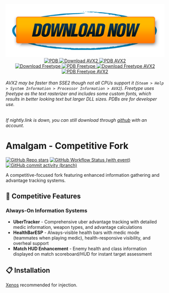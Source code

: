 <p align="center">
  <a href="https://nightly.link/rei-2/Amalgam/workflows/msbuild/master/Amalgamx64Release.zip">
    <img src=".github/assets/download.png" alt="Download" width="auto" height="auto">
  </a>
  <a href="https://nightly.link/rei-2/Amalgam/workflows/msbuild/master/Amalgamx64ReleasePDB.zip">
    <img src=".github/assets/pdb2.png" alt="PDB" width="auto" height="auto">
  </a>
  <a href="https://nightly.link/rei-2/Amalgam/workflows/msbuild/master/Amalgamx64ReleaseAVX2.zip">
    <img src=".github/assets/download_avx2.png" alt="Download AVX2" width="auto" height="auto">
  </a>
  <a href="https://nightly.link/rei-2/Amalgam/workflows/msbuild/master/Amalgamx64ReleaseAVX2PDB.zip">
    <img src=".github/assets/pdb2.png" alt="PDB AVX2" width="auto" height="auto">
  </a>
  <br>
  <a href="https://nightly.link/rei-2/Amalgam/workflows/msbuild/master/Amalgamx64ReleaseFreetype.zip">
    <img src=".github/assets/freetype.png" alt="Download Freetype" width="auto" height="auto">
  </a>
  <a href="https://nightly.link/rei-2/Amalgam/workflows/msbuild/master/Amalgamx64ReleaseFreetypePDB.zip">
    <img src=".github/assets/pdb2.png" alt="PDB Freetype" width="auto" height="auto">
  </a>
  <a href="https://nightly.link/rei-2/Amalgam/workflows/msbuild/master/Amalgamx64ReleaseFreetypeAVX2.zip">
    <img src=".github/assets/freetype_avx2.png" alt="Download Freetype AVX2" width="auto" height="auto">
  </a>
  <a href="https://nightly.link/rei-2/Amalgam/workflows/msbuild/master/Amalgamx64ReleaseFreetypeAVX2PDB.zip">
    <img src=".github/assets/pdb2.png" alt="PDB Freetype AVX2" width="auto" height="auto">
  </a>
</p>

###### AVX2 may be faster than SSE2 though not all CPUs support it (`Steam > Help > System Information > Processor Information > AVX2`). Freetype uses freetype as the text rasterizer and includes some custom fonts, which results in better looking text but larger DLL sizes. PDBs are for developer use.
###### If nightly.link is down, you can still download through [github](https://github.com/coffeegrind123/Amalgam-Comp/actions) with an account.

# Amalgam - Competitive Fork

[![GitHub Repo stars](https://img.shields.io/github/stars/coffeegrind123/Amalgam-Comp)](/../../stargazers)
[![GitHub Workflow Status (with event)](https://img.shields.io/github/actions/workflow/status/coffeegrind123/Amalgam-Comp/msbuild.yml?branch=master)](/../../actions)
[![GitHub commit activity (branch)](https://img.shields.io/github/commit-activity/m/coffeegrind123/Amalgam-Comp)](/../../commits/)

A competitive-focused fork featuring enhanced information gathering and advantage tracking systems.

## 🎯 Competitive Features

### Always-On Information Systems
- **UberTracker** - Comprehensive uber advantage tracking with detailed medic information, weapon types, and advantage calculations
- **HealthBarESP** - Always-visible health bars with medic mode (teammates when playing medic), health-responsive visibility, and overheal support
- **Match HUD Enhancement** - Enemy health and class information displayed on match scoreboard/HUD for instant target assessment

## 📋 Installation

[Xenos](https://github.com/DarthTon/Xenos/releases) recommended for injection.
